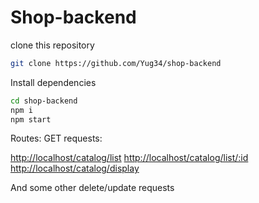 # Shop-backend

clone this repository
```sh
git clone https://github.com/Yug34/shop-backend
```

Install dependencies 

```sh
cd shop-backend
npm i
npm start
```

Routes:
GET requests:

[http://localhost/catalog/list](http://localhost/catalog/list)
[http://localhost/catalog/list/:id](http://localhost/catalog/list/60a626dfc2935a4ca0c56655)
[http://localhost/catalog/display](http://localhost/catalog/display)

And some other delete/update requests

